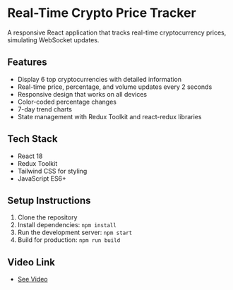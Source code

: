 # Real-Time Crypto Price Tracker

A responsive React application that tracks real-time cryptocurrency prices, simulating WebSocket updates.

## Features

- Display 6 top cryptocurrencies with detailed information
- Real-time price, percentage, and volume updates every 2 seconds
- Responsive design that works on all devices
- Color-coded percentage changes
- 7-day trend charts
- State management with Redux Toolkit and react-redux libraries

## Tech Stack

- React 18
- Redux Toolkit
- Tailwind CSS for styling
- JavaScript ES6+

## Setup Instructions

1. Clone the repository
2. Install dependencies: `npm install`
3. Run the development server: `npm start`
4. Build for production: `npm run build`

## Video Link

- [See Video](https://drive.google.com/file/d/19RSVpWOrpLIXdOXiUtEFOU_5g9zQ3sc0/view?usp=sharing)